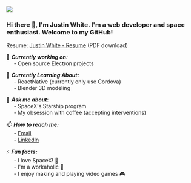 <img src="https://images.unsplash.com/photo-1451187580459-43490279c0fa?ixlib=rb-1.2.1&ixid=MXwxMjA3fDB8MHxwaG90by1wYWdlfHx8fGVufDB8fHw%3D&auto=format&fit=crop&w=975&h=300&q=80"/>
 
### Hi there 👋, I'm Justin White. I'm a web developer and space enthusiast. Welcome to my GitHub!

Resume:  [Justin White - Resume](https://justinwhite.info/assets/downloads/Justin%20White%20-%20Resume.pdf) (PDF download)

🔭 ***Currently working on:***<br>
&nbsp;&nbsp;&nbsp;&nbsp;&nbsp;- Open source Electron projects<br>

🌱 ***Currently Learning About:***<br> 
&nbsp;&nbsp;&nbsp;&nbsp;&nbsp;- ReactNative (currently only use Cordova)<br>
&nbsp;&nbsp;&nbsp;&nbsp;&nbsp;- Blender 3D modeling<br>

💬 ***Ask me about***:<br>
&nbsp;&nbsp;&nbsp;&nbsp;&nbsp;- SpaceX's Starship program<br>
&nbsp;&nbsp;&nbsp;&nbsp;&nbsp;- My obsession with coffee (accepting interventions)<br>

📫 ***How to reach me:***<br>
&nbsp;&nbsp;&nbsp;&nbsp;&nbsp;- [Email](mailto:kyjus25@gmail.com)<br>
&nbsp;&nbsp;&nbsp;&nbsp;&nbsp;- [LinkedIn](linkedin.com/in/justin-white-540972123)<br>

⚡ ***Fun facts:***<br>
&nbsp;&nbsp;&nbsp;&nbsp;&nbsp;- I love SpaceX! 🚀<br>
&nbsp;&nbsp;&nbsp;&nbsp;&nbsp;- I'm a workaholic 🤖<br>
&nbsp;&nbsp;&nbsp;&nbsp;&nbsp;- I enjoy making and playing video games 🎮
